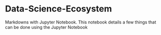# Data-Science-Ecosystem
Markdowns with Jupyter Notebook. 
This notebook details a few things that can be done using the Jupyter Notebook
